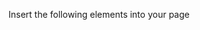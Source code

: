 
Insert the following elements into your page

<user-poll></user-poll>
<script src="../elements/user-poll.js"></script>
        